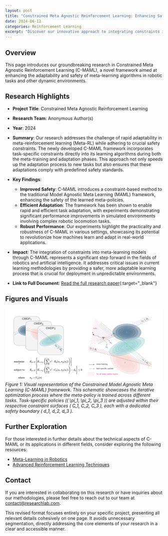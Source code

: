 ```yaml
---
layout: post
title: "Constrained Meta Agnostic Reinforcement Learning: Enhancing Safety and Adaptability"
date: 2024-06-12
categories: Reinforcement Learning
excerpt: "Discover our innovative approach to integrating constraints in meta-reinforcement learning, designed to improve safety and adaptability across various tasks."
---
```


## Overview
This page introduces our groundbreaking research in Constrained Meta Agnostic Reinforcement Learning (C-MAML), a novel framework aimed at enhancing the adaptability and safety of meta-learning algorithms in robotic tasks and other dynamic environments.

## Research Highlights
- **Project Title**: Constrained Meta Agnostic Reinforcement Learning
- **Research Team**: Anonymous Author(s)
- **Year**: 2024
- **Summary**: 
  Our research addresses the challenge of rapid adaptability in meta-reinforcement learning (Meta-RL) while adhering to crucial safety constraints. The newly developed C-MAML framework incorporates task-specific constraints directly into its learning algorithms during both the meta-training and adaptation phases. This approach not only speeds up the adaptation process to new tasks but also ensures that these adaptations comply with predefined safety standards.

- **Key Findings**:
  - **Improved Safety**: C-MAML introduces a constraint-based method to the traditional Model Agnostic Meta Learning (MAML) framework, enhancing the safety of the learned meta-policies.
  - **Efficient Adaptation**: The framework has been shown to enable rapid and efficient task adaptation, with experiments demonstrating significant performance improvements in simulated environments involving complex robotic locomotion tasks.
  - **Robust Performance**: Our experiments highlight the practicality and robustness of C-MAML in various settings, showcasing its potential to revolutionize how machines learn and adapt in real-world applications.

- **Impact**:
  The integration of constraints into meta-learning models through C-MAML represents a significant step forward in the fields of robotics and artificial intelligence. It addresses critical issues in current learning methodologies by providing a safer, more adaptable learning process that is crucial for deployment in unpredictable environments.

- **Link to Full Document**: [Read the full research paper](https://github.com/karamdaaboul/karamdaaboul.github.io/blob/master/assets/praktikum_pdf/Constrained_Meta_Agnostic_Reinforcement_Learning.pdf){:target="_blank"}

## Figures and Visuals
![Robotic Adaptation](../assets/cmaml.png)
*Figure 1: Visual representation of the Constrained Model Agnostic Meta Learning (C-MAML) framework. This schematic showcases the iterative optimization process where the meta-policy is trained across different tasks. Task-specific policies (\( \pi_1, \pi_2, \pi_3 \)) are adjusted within their respective constraint surfaces \( C_1, C_2, C_3 \), each with a dedicated safety boundary \( d_1, d_2, d_3 \).*

## Further Exploration
For those interested in further details about the technical aspects of C-MAML or its applications in different fields, consider exploring the following resources:
- [Meta-Learning in Robotics](https://example.com/meta_learning_robots)
- [Advanced Reinforcement Learning Techniques](https://example.com/advanced_rl_techniques)

## Contact
If you are interested in collaborating on this research or have inquiries about our methodologies, please feel free to reach out to our team at [contact@researchlab.com](mailto:contact@researchlab.com).

This revised format focuses entirely on your specific project, presenting all relevant details cohesively on one page. It avoids unnecessary segmentation, directly addressing the core elements of your research in a clear and accessible manner.